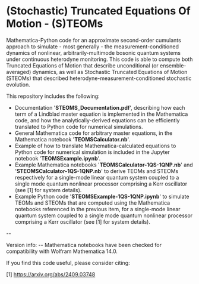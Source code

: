 # (Stochastic) Truncated Equations Of Motion - (S)TEOMs
Mathematica-Python code for an approximate second-order cumulants approach to simulate - most generally - the measurement-conditioned dynamics of nonlinear, arbitrarily-multimode bosonic quantum systems under continuous heterodyne monitoring.
This code is able to compute both Truncated Equations of Motion that describe unconditional (or ensemble-averaged) dynamics, as well as Stochastic Truncated Equations of Motion (STEOMs) that described heterodyne-measurement-conditioned stochastic evolution.

This repository includes the following:
- Documentation '**STEOMS_Documentation.pdf**', describing how each term of a Lindblad master equation is implemented in the Mathematica code, and how the analytically-derived equations can be efficiently translated to Python code for numerical simulations.
- General Mathematica code for arbitrary master equations, in the Mathematica notebook '**TEOMSCalculator.nb**'.
- Example of how to translate Mathematica-calculated equations to Python code for numerical simulation  is included in the Jupyter notebook '**TEOMSExample.ipynb**'.
- Example Mathematica notebooks '**TEOMSCalculator-1QS-1QNP.nb**' and '**STEOMSCalculator-1QS-1QNP.nb**' to derive TEOMs and STEOMs respectively for a single-mode linear quantum system coupled to a single mode quantum nonlinear processor comprising a Kerr oscillator (see [1] for system details).
- Example Python code '**STEOMSExample-1QS-1QNP.ipynb**' to simulate TEOMs and STEOMs that are computed using the Mathematica notebooks referenced in the previous item, for a single-mode linear quantum system coupled to a single mode quantum nonlinear processor comprising a Kerr oscillator (see [1] for system details).

--

Version info:
-- Mathematica notebooks have been checked for compatibility with Wolfram Mathematica 14.0.

If you find this code useful, please consider citing: 

[1] https://arxiv.org/abs/2409.03748
